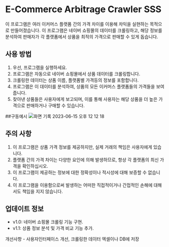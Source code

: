 # E-Commerce Arbitrage Crawler SSS

이 프로그램은 여러 이커머스 플랫폼 간의 가격 차이를 이용해 차익을 실현하는 목적으로 만들어졌습니다. 이 프로그램은 네이버 쇼핑몰의 데이터를 크롤링하고, 해당 정보를 분석하여 판매자가 각 플랫폼에서 상품을 최적의 가격으로 판매할 수 있게 돕습니다.

## 사용 방법

1. 우선, 프로그램을 실행하세요.
2. 프로그램은 자동으로 네이버 쇼핑몰에서 상품 데이터를 크롤링합니다.
3. 크롤링한 데이터는 상품 이름, 플랫폼별 가격등의 정보를 포함합니다.
4. 프로그램은 이 데이터를 분석하여, 상품의 모든 이커머스 플랫폼들의 가격들을 보여줍니다.
5. 찾아낸 상품들은 사용자에게 보고되며, 이를 통해 사용자는 해당 상품을 더 높은 가격으로 판매하거나 구매할 수 있습니다.

##구동예시
![화면 기록 2023-06-15 오후 12 12 18](https://github.com/yunsoShin/Next_Shopping_Solution/assets/91814941/49254a22-a57a-4b0d-831f-f5c917ea42af)


## 주의 사항

1. 이 프로그램은 상품 가격 정보를 제공하지만, 실제 거래의 책임은 사용자에게 있습니다.
2. 플랫폼 간의 가격 차이는 다양한 요인에 의해 발생하므로, 항상 각 플랫폼의 최신 가격을 확인하십시오.
3. 이 프로그램이 제공하는 정보에 대한 정확성이나 적시성에 대해 보증할 수 없습니다.
4. 이 프로그램을 이용함으로써 발생하는 어떠한 직접적이거나 간접적인 손해에 대해서도 책임을 지지 않습니다.

## 업데이트 정보

* v1.0: 네이버 쇼핑몰 크롤링 기능 구현.
* v1.1: 상품 정보 분석 및 가격 비교 기능 추가.

개선사항 - 사용자인터페이스 개선, 크롤링한 데이터 엑셀이나 DB에 저장





